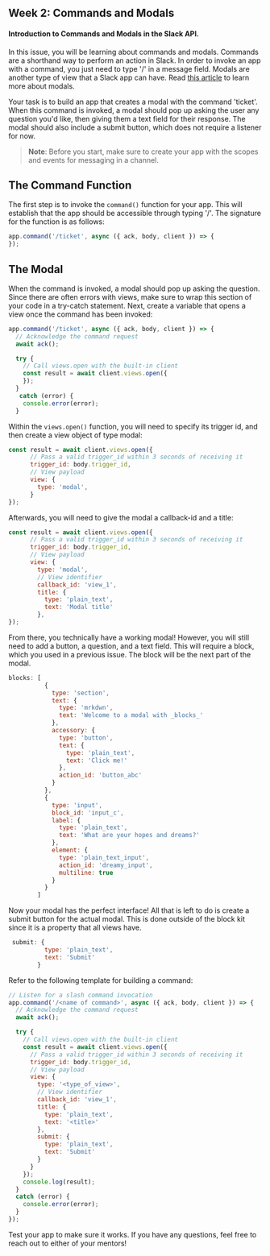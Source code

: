## Week 2: Commands and Modals

#### Introduction to Commands and Modals in the Slack API.

In this issue, you will be learning about commands and modals. Commands are a shorthand way to perform an action in Slack. In order to invoke an app with a command, you just need to type '/' in a message field. Modals are another type of view that a Slack app can have. Read [this article](https://api.slack.com/surfaces/modals) to learn more about modals. 

Your task is to build an app that creates a modal with the command 'ticket'. When this command is invoked, a modal should pop up asking the user any question you'd like, then giving them a text field for their response. The modal should also include a submit button, which does not require a listener for now. 

> **Note**: Before you start, make sure to create your app with the scopes and events  for messaging in a channel.

## The Command Function

The first step is to invoke the ```command()``` function for your app. This will establish that the app should be accessible through typing '/'. The signature for the function is as follows:

```javascript
app.command('/ticket', async ({ ack, body, client }) => {
});
```

## The Modal

When the command is invoked, a modal should pop up asking the question. Since there are often errors with views, make sure to wrap this section of your code in a try-catch statement. Next, create a variable that opens a view once the command has been invoked:

```javascript
app.command('/ticket', async ({ ack, body, client }) => {
  // Acknowledge the command request
  await ack();

  try {
    // Call views.open with the built-in client
    const result = await client.views.open({
    });
  }
   catch (error) {
    console.error(error);
  }
```

Within the ```views.open()``` function, you will need to specify its trigger id, and then create a view object of type modal:

```javascript
const result = await client.views.open({
      // Pass a valid trigger_id within 3 seconds of receiving it
      trigger_id: body.trigger_id,
      // View payload
      view: {
        type: 'modal',
      }
});
```

Afterwards, you will need to give the modal a callback-id and a title:

```javascript
const result = await client.views.open({
      // Pass a valid trigger_id within 3 seconds of receiving it
      trigger_id: body.trigger_id,
      // View payload
      view: {
        type: 'modal',
        // View identifier
        callback_id: 'view_1',
        title: {
          type: 'plain_text',
          text: 'Modal title'
        },
});
```

From there, you technically have a working modal! However, you will still need to add a button, a question, and a text field. This will require a block, which you used in a previous issue. The block will be the next part of the modal. 

```javascript
blocks: [
          {
            type: 'section',
            text: {
              type: 'mrkdwn',
              text: 'Welcome to a modal with _blocks_'
            },
            accessory: {
              type: 'button',
              text: {
                type: 'plain_text',
                text: 'Click me!'
              },
              action_id: 'button_abc'
            }
          },
          {
            type: 'input',
            block_id: 'input_c',
            label: {
              type: 'plain_text',
              text: 'What are your hopes and dreams?'
            },
            element: {
              type: 'plain_text_input',
              action_id: 'dreamy_input',
              multiline: true
            }
          }
        ]
```

 Now your modal has the perfect interface! All that is left to do is create a submit button for the actual modal. This is done outside of the block kit since it is a property that all views have.

```javascript
 submit: {
          type: 'plain_text',
          text: 'Submit'
        }
```



Refer to the following template for building a command:

```javascript
// Listen for a slash command invocation
app.command('/<name of command>', async ({ ack, body, client }) => {
  // Acknowledge the command request
  await ack();

  try {
    // Call views.open with the built-in client
    const result = await client.views.open({
      // Pass a valid trigger_id within 3 seconds of receiving it
      trigger_id: body.trigger_id,
      // View payload
      view: {
        type: '<type_of_view>',
        // View identifier
        callback_id: 'view_1',
        title: {
          type: 'plain_text',
          text: '<title>'
        },
        submit: {
          type: 'plain_text',
          text: 'Submit'
        }
      }
    });
    console.log(result);
  }
  catch (error) {
    console.error(error);
  }
});

```

Test your app to make sure it works. If you have any questions, feel free to reach out to either of your mentors!
